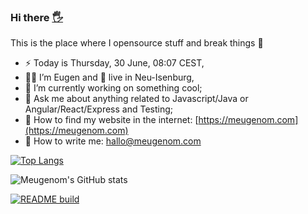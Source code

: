 ### Hi there <a href="https://meugenom.com">🖐</a>

This is the place where I opensource stuff and break things :rofl:

- ⚡  Today is Thursday, 30 June, 08:07 CEST,
- 👨‍💼 I’m Eugen and 🏡 live in Neu-Isenburg,
- 🔭 I’m currently working on something cool;
- 💬 Ask me about anything related to Javascript/Java or Angular/React/Express and Testing;
- 📀 How to find my website in the internet: [https://meugenom.com](https://meugenom.com)
- 💾 How to write me: hallo@meugenom.com

[![Top Langs](https://github-readme-stats.vercel.app/api/top-langs/?username=meugenom&layout=compact&hide=CSS,HTML)](https://github.com/meugenom)

![Meugenom's GitHub stats](https://github-readme-stats.vercel.app/api?username=meugenom&show_icons=true)

[![README build](https://github.com/meugenom/meugenom/actions/workflows/main.yaml/badge.svg)](https://github.com/meugenom/meugenom/actions/workflows/main.yaml)

